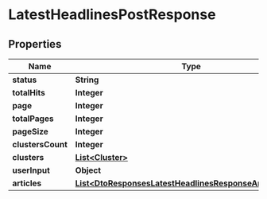 

# LatestHeadlinesPostResponse


## Properties

| Name | Type | Description | Notes |
|------------ | ------------- | ------------- | -------------|
|**status** | **String** |  |  [optional] |
|**totalHits** | **Integer** |  |  |
|**page** | **Integer** |  |  |
|**totalPages** | **Integer** |  |  |
|**pageSize** | **Integer** |  |  |
|**clustersCount** | **Integer** |  |  |
|**clusters** | [**List&lt;Cluster&gt;**](Cluster.md) |  |  |
|**userInput** | **Object** |  |  |
|**articles** | [**List&lt;DtoResponsesLatestHeadlinesResponseArticleResult&gt;**](DtoResponsesLatestHeadlinesResponseArticleResult.md) |  |  |



